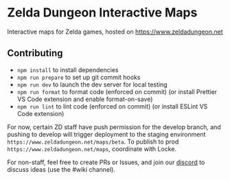 # Zelda Dungeon Interactive Maps

Interactive maps for Zelda games, hosted on https://www.zeldadungeon.net

## Contributing

* `npm install` to install dependencies
* `npm run prepare` to set up git commit hooks
* `npm run dev` to launch the dev server for local testing
* `npm run format` to format code (enforced on commit) (or install Prettier VS Code extension and enable format-on-save)
* `npm run lint` to lint code (enforced on commit) (or install ESLint VS Code extension)

For now, certain ZD staff have push permission for the develop branch, and pushing to develop will trigger deployment to the staging environment `https://www.zeldadungeon.net/maps/beta`. To publish to prod `https://www.zeldadungeon.net/maps`, coordinate with Locke.

For non-staff, feel free to create PRs or Issues, and join our [discord](https://www.discord.io/zelda) to discuss ideas (use the #wiki channel).
